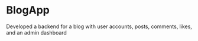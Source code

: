 # BlogApp
Developed a backend for a blog with user accounts, posts, comments, likes, and an admin dashboard
